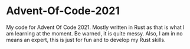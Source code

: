 # Advent-Of-Code-2021
My code for Advent Of Code 2021. Mostly written in Rust as that is what I am learning at the moment. 
Be warned, it is quite messy. Also, I am in no means an expert, this is just for fun and to develop my Rust skills.
